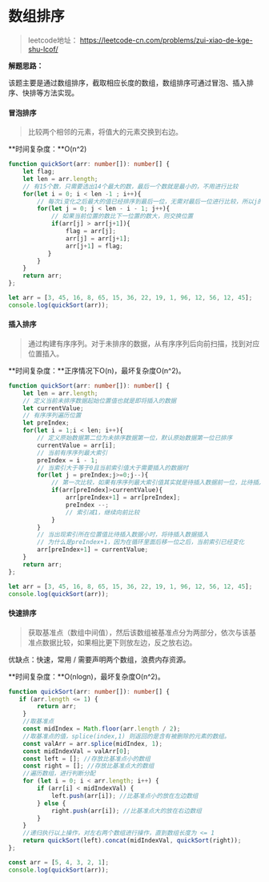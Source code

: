 # 数组排序

> leetcode地址： https://leetcode-cn.com/problems/zui-xiao-de-kge-shu-lcof/

**解题思路：**

该题主要是通过数组排序，截取相应长度的数组，数组排序可通过冒泡、插入排序、快排等方法实现。



#### 冒泡排序

> 比较两个相邻的元素，将值大的元素交换到右边。

**时间复杂度：**O(n^2)

````typescript
function quickSort(arr: number[]): number[] {
    let flag;
    let len = arr.length;
    // 有15个数，只需要选出14个最大的数，最后一个数就是最小的，不用进行比较
    for(let i = 0; i < len -1 ; i++){
        // 每次i变化之后最大的值已经排序到最后一位，无需对最后一位进行比较，所以j的最大值为len-i-1
        for(let j = 0; j < len - i - 1; j++){
            // 如果当前位置的数比下一位置的数大，则交换位置
            if(arr[j] > arr[j+1]){
                flag = arr[j];
                arr[j] = arr[j+1];
                arr[j+1] = flag;
           }
        }
    }
    return arr;
};

let arr = [3, 45, 16, 8, 65, 15, 36, 22, 19, 1, 96, 12, 56, 12, 45];
console.log(quickSort(arr));

````



#### 插入排序

> 通过构建有序序列。对于未排序的数据，从有序序列后向前扫描，找到对应位置插入。

**时间复杂度：**正序情况下O(n)，最坏复杂度O(n^2)。

````typescript
function quickSort(arr: number[]): number[] {
    let len = arr.length;
    // 定义当前未排序数据起始位置值也就是即将插入的数据
    let currentValue;
    // 有序序列遍历位置
    let preIndex;
    for(let i = 1;i < len; i++){
        // 定义原始数据第二位为未排序数据第一位，默认原始数据第一位已排序
        currentValue = arr[i];
        // 当前有序序列最大索引
        preIndex = i - 1;
        // 当索引大于等于0且当前索引值大于需要插入的数据时
        for(let j = preIndex;j>=0;j--){
            // 第一次比较，如果有序序列最大索引值其实就是待插入数据前一位，比待插入数据大，则后移一位
            if(arr[preIndex]>currentValue){
                arr[preIndex+1] = arr[preIndex];
                preIndex --;
                // 索引减1，继续向前比较
            }
        }
        // 当出现索引所在位置值比待插入数据小时，将待插入数据插入
        // 为什么是preIndex+1，因为在循环里面后移一位之后，当前索引已经变化
        arr[preIndex+1] = currentValue;
    }
    return arr;
};

let arr = [3, 45, 16, 8, 65, 15, 36, 22, 19, 1, 96, 12, 56, 12, 45];
console.log(quickSort(arr));
````



#### 快速排序

> 获取基准点（数组中间值），然后该数组被基准点分为两部分，依次与该基准点数据比较，如果相比更下则放左边，反之放右边。

优缺点：快速，常用 / 需要声明两个数组，浪费内存资源。

**时间复杂度：**O(nlogn)，最坏复杂度O(n^2)。

````typescript
function quickSort(arr: number[]): number[] {
   if (arr.length <= 1) {
   		return arr;
   	}
   	//取基准点
   	const midIndex = Math.floor(arr.length / 2);
   	//取基准点的值，splice(index,1) 则返回的是含有被删除的元素的数组。
   	const valArr = arr.splice(midIndex, 1);
   	const midIndexVal = valArr[0];
   	const left = []; //存放比基准点小的数组
   	const right = []; //存放比基准点大的数组
   	//遍历数组，进行判断分配
   	for (let i = 0; i < arr.length; i++) {
   		if (arr[i] < midIndexVal) {
   			left.push(arr[i]); //比基准点小的放在左边数组
   		} else {
   			right.push(arr[i]); //比基准点大的放在右边数组
   		}
   	}
   	//递归执行以上操作，对左右两个数组进行操作，直到数组长度为 <= 1
	return quickSort(left).concat(midIndexVal, quickSort(right));
};

const arr = [5, 4, 3, 2, 1];
console.log(quickSort(arr));

````


